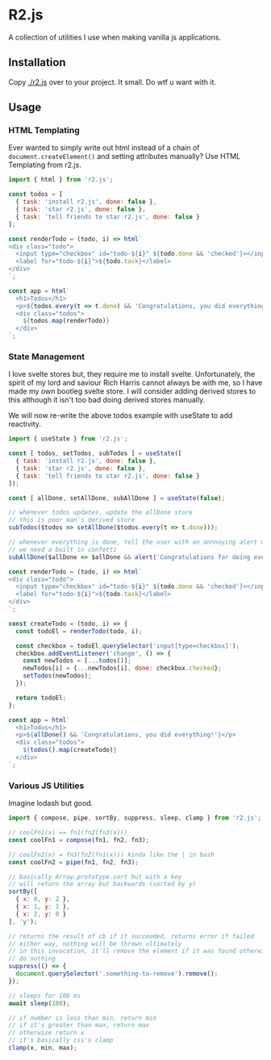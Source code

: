 # R2.js

A collection of utilities I use when making vanilla js applications.

## Installation

Copy [./r2.js](./r2.js) over to your project. It small. Do wtf u want with it.

## Usage

### HTML Templating

Ever wanted to simply write out html instead of a chain of `document.createElement()` and setting attributes manually? Use HTML Templating from r2.js.

```javascript
import { html } from 'r2.js';

const todos = [
  { task: 'install r2.js', done: false },
  { task: 'star r2.js', done: false },
  { task: 'tell friends to star r2.js', done: false }
];

const renderTodo = (todo, i) => html`
<div class="todo">
  <input type="checkbox" id="todo-${i}" ${todo.done && 'checked'}></input>
  <label for="todo-${i}">${todo.task}</label>
</div>
`;

const app = html`
  <h1>Todos</h1>
  <p>${todos.every(t => t.done) && 'Congratulations, you did everything!'}</p>
  <div class="todos">
    ${todos.map(renderTodo)}
  </div>
`;
```

### State Management

I love svelte stores but, they require me to install svelte. Unfortunately, the spirit of my lord and saviour Rich Harris cannot always be with me, so I have made my own bootleg svelte store. I will consider adding derived stores to this although it isn't too bad doing derived stores manually.

We will now re-write the above todos example with useState to add reactivity.

```javascript
import { useState } from 'r2.js';

const [ todos, setTodos, subTodos ] = useState([
  { task: 'install r2.js', done: false },
  { task: 'star r2.js', done: false },
  { task: 'tell friends to star r2.js', done: false }
]);

const [ allDone, setAllDone, subAllDone ] = useState(false);

// whenever todos updates, update the allDone store
// this is poor man's derived store
subTodos($todos => setAllDone($todos.every(t => t.done)));

// whenever everything is done, tell the user with an annnoying alert message
// we need a built in confetti
subAllDone($allDone => $allDone && alert('Congratulations for doing everything'));

const renderTodo = (todo, i) => html`
<div class="todo">
  <input type="checkbox" id="todo-${i}" ${todo.done && 'checked'}></input>
  <label for="todo-${i}">${todo.task}</label>
</div>
`;

const createTodo = (todo, i) => {
  const todoEl = renderTodo(todo, i);

  const checkbox = todoEl.querySelector('input[type=checkbox]');
  checkbox.addEventListener('change', () => {
    const newTodos = [...todos()];
    newTodos[i] = {...newTodos[i], done: checkbox.checked};
    setTodos(newTodos);
  });

  return todoEl;
};

const app = html`
  <h1>Todos</h1>
  <p>${allDone() && 'Congratulations, you did everything!'}</p>
  <div class="todos">
    ${todos().map(createTodo)}
  </div>
`;
```

### Various JS Utilities

Imagine lodash but good.

```javascript
import { compose, pipe, sortBy, suppress, sleep, clamp } from 'r2.js';

// coolFn1(x) == fn1(fn2(fn3(x)))
const coolFn1 = compose(fn1, fn2, fn3);

// coolFn2(x) = fn3(fn2(fn1(x))) kinda like the | in bash
const coolFn2 = pipe(fn1, fn2, fn3);

// basically Array.prototype.sort but with a key
// will return the array but backwards (sorted by y)
sortBy([
  { x: 0, y: 2 },
  { x: 1, y: 1 },
  { x: 2, y: 0 }
], 'y');

// returns the result of cb if it succeeded, returns error if failed
// either way, nothing will be thrown ultimately
// in this invocation, it'll remove the element if it was found otherwise
// do nothing
suppress(() => {
  document.querySelector('.something-to-remove').remove();
});

// sleeps for 100 ms
await sleep(100);

// if number is less than min, return min
// if it's greater than max, return max
// otherwise return x
// it's basically css's clamp
clamp(x, min, max);
```
